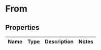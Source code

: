 

# From


## Properties

| Name | Type | Description | Notes |
|------------ | ------------- | ------------- | -------------|



